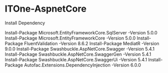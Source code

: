 # ITOne-AspnetCore

Install Dependency

Install-Package Microsoft.EntityFrameworkCore.SqlServer -Version 5.0.0
Install-Package Microsoft.EntityFrameworkCore -Version 5.0.0
Install-Package FluentValidation -Version 8.6.2
Install-Package MediatR -Version 9.0.0
Install-Package Swashbuckle.AspNetCore.Swagger -Version 5.4.1
Install-Package Swashbuckle.AspNetCore.SwaggerGen -Version 5.4.1
Install-Package Swashbuckle.AspNetCore.SwaggerUi -Version 5.4.1
Install-Package Autofac.Extensions.DependencyInjection -Version 6.0.0
